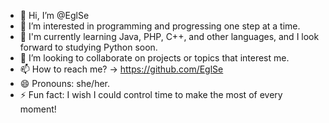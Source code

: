 - 👋 Hi, I’m @EglSe
- 👀 I’m interested in programming and progressing one step at a time.
- 🌱 I'm currently learning Java, PHP, C++, and other languages, and I look forward to studying Python soon.
- 💞️ I’m looking to collaborate on projects or topics that interest me.
- 📫 How to reach me? -> https://github.com/EglSe
- 😄 Pronouns:  she/her.
- ⚡ Fun fact: I wish I could control time to make the most of every moment!

<!---
EglSe/EglSe is a ✨ special ✨ repository because its `README.md` (this file) appears on your GitHub profile.
You can click the Preview link to take a look at your changes.
--->
